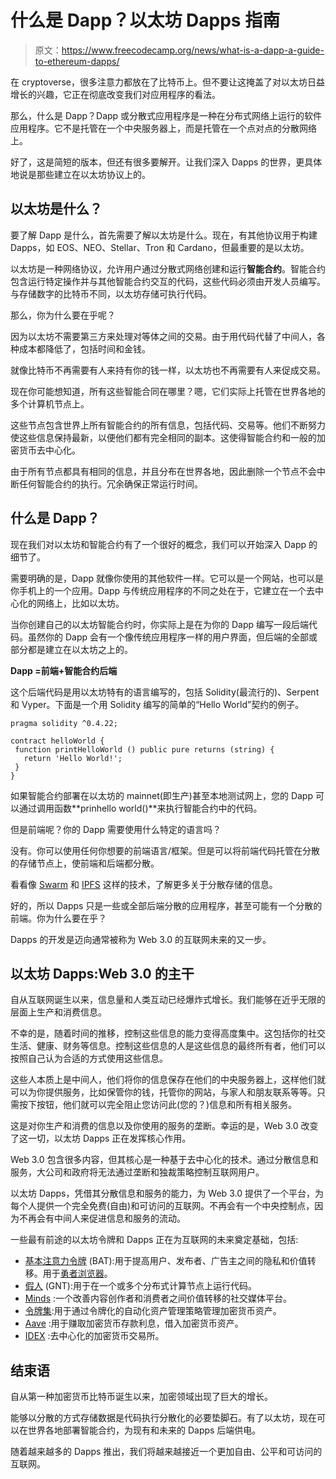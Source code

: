 # 什么是 Dapp？以太坊 Dapps 指南

> 原文：<https://www.freecodecamp.org/news/what-is-a-dapp-a-guide-to-ethereum-dapps/>

在 cryptoverse，很多注意力都放在了比特币上。但不要让这掩盖了对以太坊日益增长的兴趣，它正在彻底改变我们对应用程序的看法。

那么，什么是 Dapp？Dapp 或分散式应用程序是一种在分布式网络上运行的软件应用程序。它不是托管在一个中央服务器上，而是托管在一个点对点的分散网络上。

好了，这是简短的版本，但还有很多要解开。让我们深入 Dapps 的世界，更具体地说是那些建立在以太坊协议上的。

## 以太坊是什么？

要了解 Dapp 是什么，首先需要了解以太坊是什么。现在，有其他协议用于构建 Dapps，如 EOS、NEO、Stellar、Tron 和 Cardano，但最重要的是以太坊。

以太坊是一种网络协议，允许用户通过分散式网络创建和运行**智能合约**。智能合约包含运行特定操作并与其他智能合约交互的代码，这些代码必须由开发人员编写。与存储数字的比特币不同，以太坊存储可执行代码。

那么，你为什么要在乎呢？

因为以太坊不需要第三方来处理对等体之间的交易。由于用代码代替了中间人，各种成本都降低了，包括时间和金钱。

就像比特币不再需要有人来持有你的钱一样，以太坊也不再需要有人来促成交易。

现在你可能想知道，所有这些智能合同在哪里？嗯，它们实际上托管在世界各地的多个计算机节点上。

这些节点包含世界上所有智能合约的所有信息，包括代码、交易等。他们不断努力使这些信息保持最新，以便他们都有完全相同的副本。这使得智能合约和一般的加密货币去中心化。

由于所有节点都具有相同的信息，并且分布在世界各地，因此删除一个节点不会中断任何智能合约的执行。冗余确保正常运行时间。

## 什么是 Dapp？

现在我们对以太坊和智能合约有了一个很好的概念，我们可以开始深入 Dapp 的细节了。

需要明确的是，Dapp 就像你使用的其他软件一样。它可以是一个网站，也可以是你手机上的一个应用。Dapp 与传统应用程序的不同之处在于，它建立在一个去中心化的网络上，比如以太坊。

当你创建自己的以太坊智能合约时，你实际上是在为你的 Dapp 编写一段后端代码。虽然你的 Dapp 会有一个像传统应用程序一样的用户界面，但后端的全部或部分都是建立在以太坊之上的。

**Dapp =前端+智能合约后端**

这个后端代码是用以太坊特有的语言编写的，包括 Solidity(最流行的)、Serpent 和 Vyper。下面是一个用 Solidity 编写的简单的“Hello World”契约的例子。

```
pragma solidity ^0.4.22;

contract helloWorld {
 function printHelloWorld () public pure returns (string) {
   return 'Hello World!';
 }
}
```

如果智能合约部署在以太坊的 mainnet(即生产)甚至本地测试网上，您的 Dapp 可以通过调用函数**prinhello world()**来执行智能合约中的代码。

但是前端呢？你的 Dapp 需要使用什么特定的语言吗？

没有。你可以使用任何你想要的前端语言/框架。但是可以将前端代码托管在分散的存储节点上，使前端和后端都分散。

看看像 [Swarm](https://ethereum.stackexchange.com/questions/375/what-is-swarm-and-what-is-it-used-for?noredirect=1&lq=1) 和 [IPFS](https://en.wikipedia.org/wiki/InterPlanetary_File_System) 这样的技术，了解更多关于分散存储的信息。

好的，所以 Dapps 只是一些或全部后端分散的应用程序，甚至可能有一个分散的前端。你为什么要在乎？

Dapps 的开发是迈向通常被称为 Web 3.0 的互联网未来的又一步。

## 以太坊 Dapps:Web 3.0 的主干

自从互联网诞生以来，信息量和人类互动已经爆炸式增长。我们能够在近乎无限的层面上生产和消费信息。

不幸的是，随着时间的推移，控制这些信息的能力变得高度集中。这包括你的社交生活、健康、财务等信息。控制这些信息的人是这些信息的最终所有者，他们可以按照自己认为合适的方式使用这些信息。

这些人本质上是中间人，他们将你的信息保存在他们的中央服务器上，这样他们就可以为你提供服务，比如保管你的钱，托管你的网站，与家人和朋友联系等等。只需按下按钮，他们就可以完全阻止您访问此(您的？)信息和所有相关服务。

这是对你生产和消费的信息以及你使用的服务的垄断。幸运的是，Web 3.0 改变了这一切，以太坊 Dapps 正在发挥核心作用。

Web 3.0 包含很多内容，但其核心是一种基于去中心化的技术。通过分散信息和服务，大公司和政府将无法通过垄断和独裁策略控制互联网用户。

以太坊 Dapps，凭借其分散信息和服务的能力，为 Web 3.0 提供了一个平台，为每个人提供一个完全免费(自由)和可访问的互联网。不再会有一个中央控制点，因为不再会有中间人来促进信息和服务的流动。

一些最有前途的以太坊令牌和 Dapps 正在为互联网的未来奠定基础，包括:

*   [基本注意力令牌](https://basicattentiontoken.org/) (BAT):用于提高用户、发布者、广告主之间的隐私和价值转移。用于[勇者浏览器](https://brave.com/)。
*   [假人](https://golem.network/) (GNT):用于在一个或多个分布式计算节点上运行代码。
*   [Minds](https://www.minds.com/) :一个改善内容创作者和消费者之间价值转移的社交媒体平台。
*   [令牌集](https://www.tokensets.com/):用于通过令牌化的自动化资产管理策略管理加密货币资产。
*   [Aave](https://aave.com/) :用于赚取加密货币存款利息，借入加密货币资产。
*   [IDEX](https://idex.market/) :去中心化的加密货币交易所。

## 结束语

自从第一种加密货币比特币诞生以来，加密领域出现了巨大的增长。

能够以分散的方式存储数据是代码执行分散化的必要垫脚石。有了以太坊，现在可以在世界各地部署智能合约，为现有和未来的 Dapps 后端供电。

随着越来越多的 Dapps 推出，我们将越来越接近一个更加自由、公平和可访问的互联网。